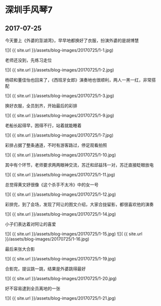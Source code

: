 深圳手风琴7
====================

2017-07-25
------------------------

今天要上《外婆的澎湖湾》，早早地都换好了衣服，扮演外婆的是胡博慧

![]( {{ site.url }}/assets/blog-images/20170725/1-1.jpg)

老师还没到，先练习走位

![]( {{ site.url }}/assets/blog-images/20170725/1-2.jpg)

杨硕和董佳怡也回来了，《西班牙女郎》演奏地也很顺利，两人一黑一红，非常搭配

![]( {{ site.url }}/assets/blog-images/20170725/1-3.jpg)

换好衣服，全员到齐，开始最后的彩排

![]( {{ site.url }}/assets/blog-images/20170725/1-9.jpg)

老船长起得早，困得不行，站着就能睡着

![]( {{ site.url }}/assets/blog-images/20170725/1-7.jpg)

彩排占据了整条通道，不时有游客路过，停足观看拍照

![]( {{ site.url }}/assets/blog-images/20170725/1-10.jpg)

其中有个环节，老师要求两两眼神交流，苏迁和邱益玮一对，苏迁直接眨眼放电

![]( {{ site.url }}/assets/blog-images/20170725/1-11.jpg)

总觉得黄文妤很像《这个杀手不太冷》中的女一号

![]( {{ site.url }}/assets/blog-images/20170725/1-12.jpg)

彩排完，到了会场，发现了阿让的图文介绍，大家合拢留影，都很喜欢他的演奏

![]( {{ site.url }}/assets/blog-images/20170725/1-14.jpg)

小子们表达着对阿让的喜爱

![]( {{ site.url }}/assets/blog-images/20170725/1-15.jpg)
![]( {{ site.url }}/assets/blog-images/20170725/1-16.jpg)

最后来张大合影

![]( {{ site.url }}/assets/blog-images/20170725/1-19.jpg)

合影完，提议跳一跳，结果是外婆跳得最好

![]( {{ site.url }}/assets/blog-images/20170725/1-20.jpg)

好不容易逮到全员离地的一张

![]( {{ site.url }}/assets/blog-images/20170725/1-21.jpg)
